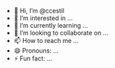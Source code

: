 - 👋 Hi, I’m @ccestil
- 👀 I’m interested in ...
- 🌱 I’m currently learning ...
- 💞️ I’m looking to collaborate on ...
- 📫 How to reach me ...
- 😄 Pronouns: ...
- ⚡ Fun fact: ...

<!---
ccestil/ccestil is a ✨ special ✨ repository because its `README.md` (this file) appears on your GitHub profile.
You can click the Preview link to take a look at your changes.
--->
